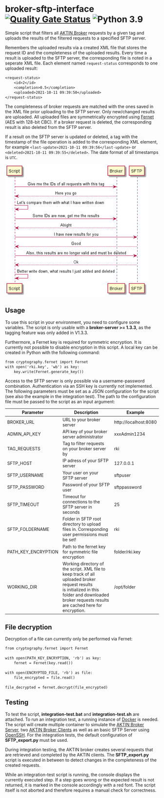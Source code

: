 # broker-sftp-interface [![Quality Gate Status](https://sonarcloud.io/api/project_badges/measure?project=aktin_broker-sftp-interface&metric=alert_status)](https://sonarcloud.io/dashboard?id=aktin_broker-sftp-interface) ![Python 3.9](https://img.shields.io/badge/python-3.9-blue)

Simple script that filters all [AKTIN Broker](https://github.com/aktin/broker) requests by a given tag and uploads the results of the filtered requests to a specified SFTP server.

Remembers the uploaded results via a created XML file that stores the request ID and the completeness of the uploaded results. Every time a result is uploaded to the SFTP server, the corresponding file is noted in a seperate
XML file. Each element named `request-status` corresponds to one uploaded result:

```
<request-status>
    <id>2</id>
    <completion>0.5</completion>
    <uploaded>2021-10-11 09:39:50</uploaded>
</request-status>
```

The completeness of broker requests are matched with the ones saved in the XML file prior uploading to the SFTP server. Only new/changed results are uploaded. All uploaded files are symmetrically encrypted
using [Fernet](https://github.com/fernet/spec/blob/master/Spec.md) (AES with 128-bit CBC). If a broker request is deleted, the corresponding result is also deleted from the SFTP server.

If a result on the SFTP server is updated or deleted, a tag with the timestamp of the file operation is added to the corresponding XML element, for example `<last-update>2021-10-11 09:39:56</last-update>`
or `<deleted>2021-10-11 09:39:55</deleted>`. The date format of all timestamps is `UTC`.

![sequence diagram](./docs/sequence.png)

## Usage

To use this script in your environment, you need to configure some variables. The script is only usable with a **broker-server >= 1.3.3**, as the tagging feature was only added in V1.3.3.

Furthermore, a Fernet key is required for symmetric encryption. It is currently not possible to disable encryption in this script. A local key can be created in Python with the following command:

```
from cryptography.fernet import Fernet
with open('rki.key', 'wb') as key:
    key.write(Fernet.generate_key())
```

Access to the SFTP server is only possible via a username-password combination. Authentication via an SSH key is currently not implemented. The following parameters must be set as a JSON configuration for the script (see also
the example in the integration test). The path to the configuration file must be passed to the script as an input argument:

| Parameter           | Description                                                                                                                                                                                             | Example               |
|---------------------|---------------------------------------------------------------------------------------------------------------------------------------------------------------------------------------------------------|-----------------------|
| BROKER_URL          | URL to your broker server                                                                                                                                                                               | http://localhost:8080 |
| ADMIN_API_KEY       | API key of your broker server administrator                                                                                                                                                             | xxxAdmin1234          |
| TAG_REQUESTS        | Tag to filter requests on your broker server by                                                                                                                                                         | rki                   |
| SFTP_HOST           | IP adress of your SFTP server                                                                                                                                                                           | 127.0.0.1             |
| SFTP_USERNAME       | Your user on your SFTP server                                                                                                                                                                           | sftpuser              |
| SFTP_PASSWORD       | Password of your SFTP user                                                                                                                                                                              | sftppassword          |
| SFTP_TIMEOUT        | Timeout for connections to the SFTP server in seconds                                                                                                                                                   | 25                    |
| SFTP_FOLDERNAME     | Folder in SFTP root directory to upload files in. Corresponding user permissions must be set!                                                                                                           | rki                   |
| PATH_KEY_ENCRYPTION | Path to the fernet key for symmetric file encryption                                                                                                                                                    | folder/rki.key        |
| WORKING_DIR         | Working directory of the script. XML file to keep track of all uploaded broker request results<br/>is initialized in this folder and downloaded broker requests results are cached here for encryption. | /opt/folder           |

## File decryption

Decryption of a file can currently only be performed via Fernet:

```
from cryptography.fernet import Fernet

with open(PATH_KEY_ENCRYPTION, 'rb') as key:
    fernet = Fernet(key.read())

with open(ENCRYPTED_FILE, 'rb') as file:
    file_encrypted = file.read()

file_decrypted = fernet.decrypt(file_encrypted)
```

## Testing

To test the script, **integration-test.bat** and **integration-test.sh** are attached. To run an integration test, a running instance of [Docker](https://www.docker.com/) is needed. The script will create multiple container
to simulate the [AKTIN Broker Server](https://github.com/aktin/broker/tree/master/broker-server), two [AKTIN Broker Clients](https://github.com/aktin/broker/tree/master/broker-client) as well as an basic SFTP Server
using [OpenSSH](https://www.openssh.com/). For the integration tests, the default configuration of **SFTP_export.py** must be used.

During integration testing, the AKTIN broker creates several requests that are retrieved and completed by the AKTIN clients. The **SFTP_export.py** script is executed in between to detect changes in the completeness of the
created requests.

While an integration-test script is running, the console displays the currently executed step. If a step goes wrong or the expected result is not returned, it is marked in the console accordingly with a red font. The script
itself is not aborted and therefore requires a manual check for correctness.
